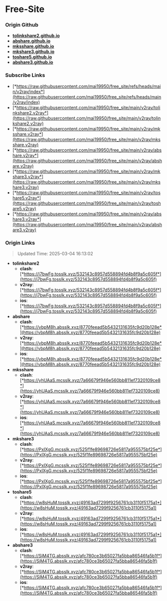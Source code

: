 # Free-Site

### Origin Github

- [**tolinkshare2.github.io**](https://github.com/tolinkshare2/tolinkshare2.github.io)
- [**abshare.github.io**](https://github.com/abshare/abshare.github.io)
- [**mksshare.github.io**](https://github.com/mksshare/mksshare.github.io)
- [**mkshare3.github.io**](https://github.com/mkshare3/mkshare3.github.io)
- [**toshare5.github.io**](https://github.com/toshare5/toshare5.github.io)
- [**abshare3.github.io**](https://github.com/abshare3/abshare3.github.io)

### Subscribe Links

- [*https://raw.githubusercontent.com/mai19950/free_site/refs/heads/main/v2ray/index*](https://raw.githubusercontent.com/mai19950/free_site/refs/heads/main/v2ray/index)
- [*https://raw.githubusercontent.com/mai19950/free_site/main/v2ray/tolinkshare2.v2ray*](https://raw.githubusercontent.com/mai19950/free_site/main/v2ray/tolinkshare2.v2ray)
- [*https://raw.githubusercontent.com/mai19950/free_site/main/v2ray/mksshare.v2ray*](https://raw.githubusercontent.com/mai19950/free_site/main/v2ray/mksshare.v2ray)
- [*https://raw.githubusercontent.com/mai19950/free_site/main/v2ray/abshare.v2ray*](https://raw.githubusercontent.com/mai19950/free_site/main/v2ray/abshare.v2ray)
- [*https://raw.githubusercontent.com/mai19950/free_site/main/v2ray/mkshare3.v2ray*](https://raw.githubusercontent.com/mai19950/free_site/main/v2ray/mkshare3.v2ray)
- [*https://raw.githubusercontent.com/mai19950/free_site/main/v2ray/toshare5.v2ray*](https://raw.githubusercontent.com/mai19950/free_site/main/v2ray/toshare5.v2ray)
- [*https://raw.githubusercontent.com/mai19950/free_site/main/v2ray/abshare3.v2ray*](https://raw.githubusercontent.com/mai19950/free_site/main/v2ray/abshare3.v2ray)

### Origin Links

> Updated Time: 2025-03-04 16:13:02

- **tolinkshare2**
  - **clash**: [*https://j7bwFg.tosslk.xyz/532143c8957d558894fd4b8f9a5c605f*](https://j7bwFg.tosslk.xyz/532143c8957d558894fd4b8f9a5c605f)
  - **v2ray**: [*https://j7bwFg.tosslk.xyz/532143c8957d558894fd4b8f9a5c605f*](https://j7bwFg.tosslk.xyz/532143c8957d558894fd4b8f9a5c605f)
  - **ios**: [*https://j7bwFg.tosslk.xyz/532143c8957d558894fd4b8f9a5c605f*](https://j7bwFg.tosslk.xyz/532143c8957d558894fd4b8f9a5c605f)
- **abshare**
  - **clash**: [*https://vbpM8h.absslk.xyz/8770feead5b5432131635fc9d20b128e*](https://vbpM8h.absslk.xyz/8770feead5b5432131635fc9d20b128e)
  - **v2ray**: [*https://vbpM8h.absslk.xyz/8770feead5b5432131635fc9d20b128e*](https://vbpM8h.absslk.xyz/8770feead5b5432131635fc9d20b128e)
  - **ios**: [*https://vbpM8h.absslk.xyz/8770feead5b5432131635fc9d20b128e*](https://vbpM8h.absslk.xyz/8770feead5b5432131635fc9d20b128e)
- **mksshare**
  - **clash**: [*https://yhUAaS.mcsslk.xyz/7a66679f946e560bb811ef7320109ce8*](https://yhUAaS.mcsslk.xyz/7a66679f946e560bb811ef7320109ce8)
  - **v2ray**: [*https://yhUAaS.mcsslk.xyz/7a66679f946e560bb811ef7320109ce8*](https://yhUAaS.mcsslk.xyz/7a66679f946e560bb811ef7320109ce8)
  - **ios**: [*https://yhUAaS.mcsslk.xyz/7a66679f946e560bb811ef7320109ce8*](https://yhUAaS.mcsslk.xyz/7a66679f946e560bb811ef7320109ce8)
- **mkshare3**
  - **clash**: [*https://PxIXgG.mcsslk.xyz/525f1fe89698726e5817a955575bf25e*](https://PxIXgG.mcsslk.xyz/525f1fe89698726e5817a955575bf25e)
  - **v2ray**: [*https://PxIXgG.mcsslk.xyz/525f1fe89698726e5817a955575bf25e*](https://PxIXgG.mcsslk.xyz/525f1fe89698726e5817a955575bf25e)
  - **ios**: [*https://PxIXgG.mcsslk.xyz/525f1fe89698726e5817a955575bf25e*](https://PxIXgG.mcsslk.xyz/525f1fe89698726e5817a955575bf25e)
- **toshare5**
  - **clash**: [*https://w8sHuM.tosslk.xyz/49163ad7299f9256761cb3110f5175a1*](https://w8sHuM.tosslk.xyz/49163ad7299f9256761cb3110f5175a1)
  - **v2ray**: [*https://w8sHuM.tosslk.xyz/49163ad7299f9256761cb3110f5175a1*](https://w8sHuM.tosslk.xyz/49163ad7299f9256761cb3110f5175a1)
  - **ios**: [*https://w8sHuM.tosslk.xyz/49163ad7299f9256761cb3110f5175a1*](https://w8sHuM.tosslk.xyz/49163ad7299f9256761cb3110f5175a1)
- **abshare3**
  - **clash**: [*https://SjM4TG.absslk.xyz/afc780ce3b65027fa5bba86546fa5b1f*](https://SjM4TG.absslk.xyz/afc780ce3b65027fa5bba86546fa5b1f)
  - **v2ray**: [*https://SjM4TG.absslk.xyz/afc780ce3b65027fa5bba86546fa5b1f*](https://SjM4TG.absslk.xyz/afc780ce3b65027fa5bba86546fa5b1f)
  - **ios**: [*https://SjM4TG.absslk.xyz/afc780ce3b65027fa5bba86546fa5b1f*](https://SjM4TG.absslk.xyz/afc780ce3b65027fa5bba86546fa5b1f)
